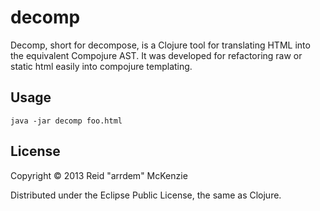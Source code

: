 # decomp

Decomp, short for decompose, is a Clojure tool for translating HTML into the
equivalent Compojure AST. It was developed for refactoring raw or static html
easily into compojure templating.

## Usage

`java -jar decomp foo.html`

## License

Copyright © 2013 Reid "arrdem" McKenzie

Distributed under the Eclipse Public License, the same as Clojure.
